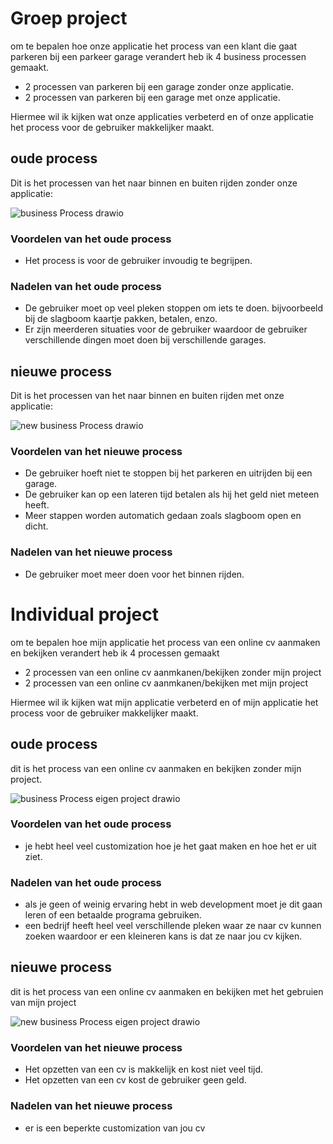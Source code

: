# Groep project

om te bepalen hoe onze applicatie het process van een klant die gaat parkeren bij een parkeer garage verandert heb ik 4 business processen gemaakt.
- 2 processen van parkeren bij een garage zonder onze applicatie.
- 2 processen van parkeren bij een garage met onze applicatie.

Hiermee wil ik kijken wat onze applicaties verbeterd en of onze applicatie het process voor de gebruiker makkelijker maakt.

## oude process

Dit is het processen van het naar binnen en buiten rijden zonder onze applicatie:

![business Process drawio](https://user-images.githubusercontent.com/39116329/205603143-1c3f9a07-71df-4372-8de7-4b060a0b5577.png)

### Voordelen van het oude process
- Het process is voor de gebruiker invoudig te begrijpen.

### Nadelen van het oude process
- De gebruiker moet op veel pleken stoppen om iets te doen. bijvoorbeeld bij de slagboom kaartje pakken, betalen, enzo.
- Er zijn meerderen situaties voor de gebruiker waardoor de gebruiker verschillende dingen moet doen bij verschillende garages.

## nieuwe process

Dit is het processen van het naar binnen en buiten rijden met onze applicatie:

![new business Process drawio](https://user-images.githubusercontent.com/39116329/205615952-83c5e04b-28af-48de-8858-602f3023153a.png)

### Voordelen van het nieuwe process
- De gebruiker hoeft niet te stoppen bij het parkeren en uitrijden bij een garage.
- De gebruiker kan op een lateren tijd betalen als hij het geld niet meteen heeft.
- Meer stappen worden automatich gedaan zoals slagboom open en dicht.

### Nadelen van het nieuwe process
- De gebruiker moet meer doen voor het binnen rijden.

# Individual project

om te bepalen hoe mijn applicatie het process van een online cv aanmaken en bekijken verandert heb ik 4 processen gemaakt
- 2 processen van een online cv aanmkanen/bekijken zonder mijn project
- 2 processen van een online cv aanmkanen/bekijken met mijn project

Hiermee wil ik kijken wat mijn applicatie verbeterd en of mijn applicatie het process voor de gebruiker makkelijker maakt.

## oude process
dit is het process van een online cv aanmaken en bekijken zonder mijn project.

![business Process eigen project drawio](https://user-images.githubusercontent.com/39116329/205640611-44437b70-e132-4dfc-bd12-f975f0123a49.png)

### Voordelen van het oude process
- je hebt heel veel customization hoe je het gaat maken en hoe het er uit ziet.

### Nadelen van het oude process
- als je geen of weinig ervaring hebt in web development moet je dit gaan leren of een betaalde programa gebruiken.
- een bedrijf heeft heel veel verschillende pleken waar ze naar cv kunnen zoeken waardoor er een kleineren kans is dat ze naar jou cv kijken.

## nieuwe process
dit is het process van een online cv aanmaken en bekijken met het gebruien van mijn project

![new business Process eigen project drawio](https://user-images.githubusercontent.com/39116329/205641698-ace05f72-ead8-4fd6-aef1-2523104aec67.png)

### Voordelen van het nieuwe process
- Het opzetten van een cv is makkelijk en kost niet veel tijd.
- Het opzetten van een cv kost de gebruiker geen geld.

### Nadelen van het nieuwe process
- er is een beperkte customization van jou cv
